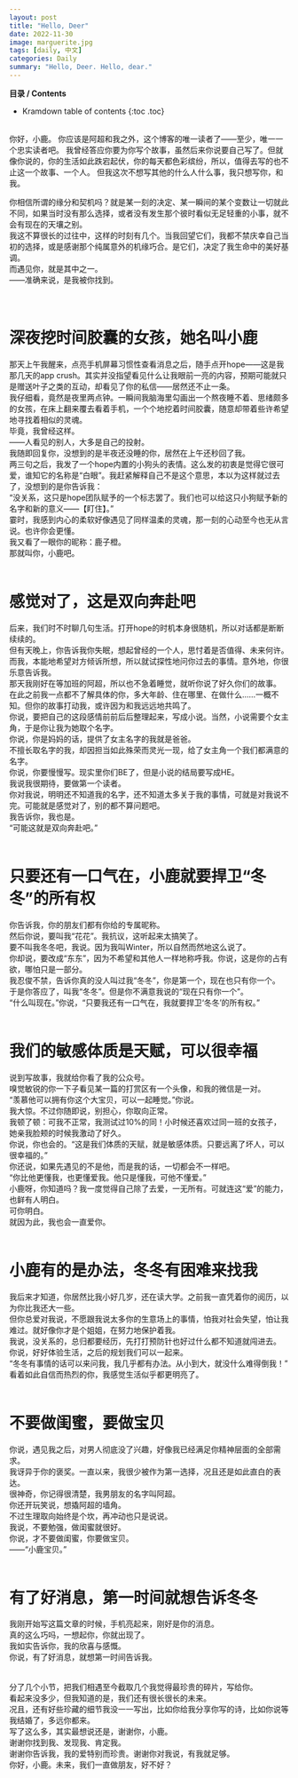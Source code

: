 ```yaml
---
layout: post
title: "Hello, Deer"
date: 2022-11-30
image: marguerite.jpg
tags: [daily, 中文]
categories: Daily
summary: "Hello, Deer. Hello, dear."
---
```

**目录 / Contents**
* Kramdown table of contents
{:toc .toc}
<br/>
你好，小鹿。    
你应该是阿超和我之外，这个博客的唯一读者了——至少，唯一一个忠实读者吧。    
我曾经答应你要为你写个故事，虽然后来你说要自己写了。但就像你说的，你的生活如此跌宕起伏，你的每天都色彩缤纷，所以，值得去写的也不止这一个故事、一个人。    
但我这次不想写其他的什么人什么事，我只想写你，和我。    
   
你相信所谓的缘分和契机吗？就是某一刻的决定、某一瞬间的某个变数让一切就此不同，如果当时没有那么选择，或者没有发生那个彼时看似无足轻重的小事，就不会有现在的天壤之别。    
我这不算很长的过往中，这样的时刻有几个。当我回望它们，我都不禁庆幸自己当初的选择，或是感谢那个纯属意外的机缘巧合。是它们，决定了我生命中的美好基调。    
而遇见你，就是其中之一。    
——准确来说，是我被你找到。 
<br/>  
<br/>    

# 深夜挖时间胶囊的女孩，她名叫小鹿
那天上午我醒来，点亮手机屏幕习惯性查看消息之后，随手点开hope——这是我那几天的app crush。其实并没指望看见什么让我眼前一亮的内容，预期可能就只是赠送叶子之类的互动，却看见了你的私信——居然还不止一条。    
我仔细看，竟然是夜里两点钟。一瞬间我脑海里勾画出一个熬夜睡不着、思绪颇多的女孩，在床上翻来覆去看着手机，一个个地挖着时间胶囊，随意却带着些许希望地寻找着相似的灵魂。    
毕竟，我曾经这样。    
——人看见的别人，大多是自己的投射。    
我随即回复你，没想到的是半夜还没睡的你，居然在上午还秒回了我。    
两三句之后，我发了一个hope内置的小狗头的表情。这么发的初衷是觉得它很可爱，谁知它的名称是“白眼”。我赶紧解释自己不是这个意思，本以为这样就过去了，没想到的是你告诉我：    
“没关系，这只是hope团队赋予的一个标志罢了。我们也可以给这只小狗赋予新的名字和新的意义——【盯住】。”    
霎时，我感到内心的柔软好像遇见了同样温柔的灵魂，那一刻的心动至今也无从言说。也许你会更懂。    
我又看了一眼你的昵称：鹿子橙。    
那就叫你，小鹿吧。  
<br/>     

# 感觉对了，这是双向奔赴吧
后来，我们时不时聊几句生活。打开hope的时机本身很随机，所以对话都是断断续续的。    
但有天晚上，你告诉我你失眠，想起曾经的一个人，思忖着是否值得、未来何许。而我，本能地希望对方倾诉所想，所以就试探性地问你过去的事情。意外地，你很乐意告诉我。    
那天我刚好在等加班的阿超，所以也不急着睡觉，就听你说了好久你们的故事。    
在此之前我一点都不了解具体的你，多大年龄、住在哪里、在做什么……一概不知。但你的故事打动我，或许因为和我远远地共鸣了。    
你说，要把自己的这段感情前前后后整理起来，写成小说。当然，小说需要个女主角，于是你让我为她取个名字。    
你说，你是妈妈的话，提供了女主名字的我就是爸爸。    
不擅长取名字的我，却因担当如此殊荣而灵光一现，给了女主角一个我们都满意的名字。    
你说，你要慢慢写。现实里你们BE了，但是小说的结局要写成HE。     
我说我很期待，要做第一个读者。    
你对我说，明明还不知道我的名字，还不知道太多关于我的事情，可就是对我说不完。可能就是感觉对了，别的都不算问题吧。    
我告诉你，我也是。    
“可能这就是双向奔赴吧。”    
<br/>   

# 只要还有一口气在，小鹿就要捍卫“冬冬”的所有权
你告诉我，你的朋友们都有你给的专属昵称。    
然后你说，要叫我“花花”。我抗议，这听起来太搞笑了。    
要不叫我冬冬吧，我说。因为我叫Winter，所以自然而然地这么说了。    
你却说，要改成“东东”，因为不希望和其他人一样地称呼我。你说，这是你的占有欲，哪怕只是一部分。     
我忍俊不禁，告诉你真的没人叫过我“冬冬”，你是第一个，现在也只有你一个。    
于是你答应了，叫我“冬冬”。但是你不满意我说的“现在只有你一个”。    
“什么叫现在。”你说，“只要我还有一口气在，我就要捍卫‘冬冬’的所有权。”    
<br/>   
# 我们的敏感体质是天赋，可以很幸福
说到写故事，我就给你看了我的公众号。    
嗅觉敏锐的你一下子看见某一篇的打赏区有一个头像，和我的微信是一对。     
“羡慕他可以拥有你这个大宝贝，可以一起睡觉。”你说。    
我大惊。不过你随即说，别担心，你取向正常。    
我顿了顿：可我不正常，我测试过10%的同！小时候还喜欢过同一班的女孩子，她亲我脸颊的时候我激动了好久。    
你说，你也会的。“这是我们体质的天赋，就是敏感体质。只要远离了坏人，可以很幸福的。”     
你还说，如果先遇见的不是他，而是我的话，一切都会不一样吧。    
“你比他更懂我，也更懂爱我。他只是懂我，可他不懂爱。”    
小鹿呀，你知道吗？我一度觉得自己除了去爱，一无所有。可就连这“爱”的能力，也鲜有人明白。    
可你明白。    
就因为此，我也会一直爱你。    
<br/>   
# 小鹿有的是办法，冬冬有困难来找我
我后来才知道，你居然比我小好几岁，还在读大学。之前我一直凭着你的阅历，以为你比我还大一些。     
但你总爱对我说，不愿跟我说太多你的生意场上的事情，怕我对社会失望，怕让我难过。就好像你才是个姐姐，在努力地保护着我。     
我说，没关系的，总归都要经历，先打打预防针也好过什么都不知道就闯进去。    
你说，好好体验生活，之后的规划我们可以一起来。    
“冬冬有事情的话可以来问我，我几乎都有办法。从小到大，就没什么难得倒我！”     
看着如此自信而热烈的你，我感觉生活似乎都更明亮了。    
<br/>   
# 不要做闺蜜，要做宝贝
你说，遇见我之后，对男人彻底没了兴趣，好像我已经满足你精神层面的全部需求。    
我讶异于你的褒奖。一直以来，我很少被作为第一选择，况且还是如此直白的表达。    
很神奇，你记得很清楚，我男朋友的名字叫阿超。    
你还开玩笑说，想撬阿超的墙角。    
不过生理取向始终是个坎，再冲动也只是说说。    
我说，不要勉强，做闺蜜就很好。    
你说，才不要做闺蜜，你要做宝贝。    
——“小鹿宝贝。”     
<br/>   
# 有了好消息，第一时间就想告诉冬冬
我刚开始写这篇文章的时候，手机亮起来，刚好是你的消息。     
真的这么巧吗，一想起你，你就出现了。    
我如实告诉你，我的欣喜与感慨。    
你说，有了好消息，就想第一时间告诉我。    
<br/>   
分了几个小节，把我们相遇至今截取几个我觉得最珍贵的碎片，写给你。    
看起来没多少，但我知道的是，我们还有很长很长的未来。    
况且，还有好些珍藏的细节我没一一写出，比如你给我分享你写的诗，比如你说等我结婚了，多远你都来。    
写了这么多，其实最想说还是，谢谢你，小鹿。    
谢谢你找到我、发现我、肯定我。    
谢谢你告诉我，我的爱特别而珍贵。谢谢你对我说，有我就足够。    
你好，小鹿。未来，我们一直做朋友，好不好？    
